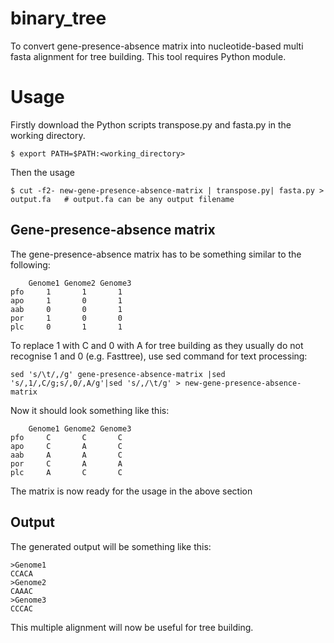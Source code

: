 # binary_tree
To convert gene-presence-absence matrix into nucleotide-based multi fasta alignment for tree building. This tool requires Python module.

# Usage
Firstly download the Python scripts transpose.py and fasta.py in the working directory.

```
$ export PATH=$PATH:<working_directory>
```
Then the usage
```
$ cut -f2- new-gene-presence-absence-matrix | transpose.py| fasta.py > output.fa   # output.fa can be any output filename
```

## Gene-presence-absence matrix
The gene-presence-absence matrix has to be something similar to the following:
```
    Genome1 Genome2 Genome3
pfo     1       1       1
apo     1       0       1
aab     0       0       1
por     1       0       0
plc     0       1       1
```

To replace 1 with C and 0 with A for tree building as they usually do not recognise 1 and 0 (e.g. Fasttree), use sed command for text processing:

```
sed 's/\t/,/g' gene-presence-absence-matrix |sed 's/,1/,C/g;s/,0/,A/g'|sed 's/,/\t/g' > new-gene-presence-absence-matrix 
```

Now it should look something like this:
```
    Genome1 Genome2 Genome3
pfo     C       C       C
apo     C       A       C
aab     A       A       C
por     C       A       A
plc     A       C       C
```
The matrix is now ready for the usage in the above section

## Output
The generated output will be something like this:
```
>Genome1
CCACA
>Genome2
CAAAC
>Genome3
CCCAC
```
This multiple alignment will now be useful for tree building.
